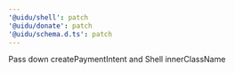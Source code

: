 ```yaml
---
'@uidu/shell': patch
'@uidu/donate': patch
'@uidu/schema.d.ts': patch
---
```


Pass down createPaymentIntent and Shell innerClassName

